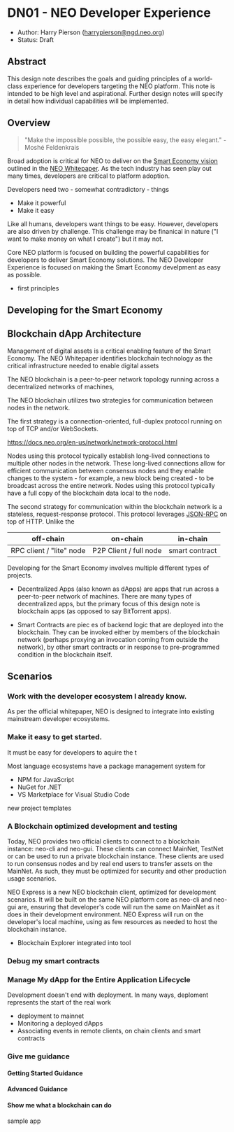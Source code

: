 <!-- markdownlint-enable -->
# DN01 - NEO Developer Experience

- Author: Harry Pierson (harrypierson@ngd.neo.org)
- Status: Draft

## Abstract

This design note describes the goals and guiding principles of a world-class
experience for developers targeting the NEO platform. This note is intended to
be high level and aspirational. Further design notes will specify in detail how
individual capabilities will be implemented.

## Overview

> "Make the impossible possible, the possible easy, the easy elegant." - Moshé Feldenkrais

Broad adoption is critical for  NEO to deliver on the
[Smart Economy vision](https://docs.neo.org/en-us/whitepaper.html#neo-design-goals-smart-economy)
outlined in the [NEO Whitepaper](https://docs.neo.org/en-us/whitepaper.html).
As the tech industry has seen play out many times, developers are critical to platform
adoption.

Developers need two - somewhat contradictory - things

- Make it powerful
- Make it easy

Like all humans, developers want things to be easy. However, developers are also
driven by challenge. This challenge may be finanical in nature ("I want to make money
on what I create") but it may not.

Core NEO platform is focused on building the powerful capabilities for developers
to deliver Smart Economy solutions. The NEO Developer Experience is focused on
making the Smart Economy develpment as easy as possible.

- first principles

## Developing for the Smart Economy

## Blockchain dApp Architecture

Management of digital assets is a critical enabling feature of the Smart Economy.
The NEO Whitepaper identifies blockchain technology as the critical infrastructure needed to enable digital assets

The NEO blockchain is a peer-to-peer network topology running across a
decentralized networks of machines, 

The NEO blockchain utilizes two strategies for communication between nodes in
the network. 



The first strategy is a connection-oriented, full-duplex protocol running on top of TCP and/or WebSockets.


https://docs.neo.org/en-us/network/network-protocol.html

 Nodes using this protocol typically
establish long-lived connections to multiple other nodes in the network. These
long-lived connections allow for efficient communication between consensus nodes
and they enable changes to the system - for example, a new block being created -
to be broadcast across the entire network. Nodes using this protocol typically have
a full copy of the blockchain data local to the node. 

The second strategy for communication within the blockchain network is a stateless,
request-response protocol. This protocol leverages [JSON-RPC](https://www.jsonrpc.org/specification)
on top of HTTP. Unlike the 









| off-chain  | on-chain  | in-chain       |
| --         | --        | --             |
| RPC client / "lite" node | P2P Client / full node | smart contract |

Developing for the Smart Economy involves multiple different types of
projects.

- Decentralized Apps (also known as dApps) are apps that run across a
  peer-to-peer network of machines. There are many types of
  decentralized apps, but the primary focus of this design note is
  blockchain apps (as opposed to say BitTorrent apps).

- Smart Contracts are piec es of backend logic that are deployed into
  the blockchain. They can be invoked either by members of the
  blockchain network (perhaps proxying an invocation coming from
  outside the network), by other smart contracts or in response to
  pre-programmed condition in the blockchain itself.

## Scenarios

### Work with the developer ecosystem I already know.

As per the official whitepaper, NEO is designed to integrate into existing
mainstream developer ecosystems. 

### Make it easy to get started.

It must be easy for developers to aquire the t

Most language ecosystems have a package management system for 

* NPM for JavaScript
* NuGet for .NET
* VS Marketplace for Visual Studio Code


new project templates


### A Blockchain optimized development and testing

Today, NEO provides two official clients to connect to a blockchain instance:
neo-cli and neo-gui. These clients can connect MainNet, TestNet or can
be used to run a private blockchain instance. These clients are used to
run consensus nodes and by real end users to transfer assets on the
MainNet. As such, they must be optimized for security and other
production usage scenarios.

NEO Express is a new NEO blockchain client, optimized for development
scenarios. It will be built on the same NEO platform core as neo-cli and
neo-gui are, ensuring that developer's code will run the same on MainNet
as it does in their development environment. NEO Express will run on the
developer's local machine, using as few resources as needed to host the
blockchain instance.

* Blockchain Explorer integrated into tool

### Debug my smart contracts

### Manage My dApp for the Entire Application Lifecycle

Development doesn't end with deployment. In many ways, deploment represents the start of the real work

* deployment to mainnet 
* Monitoring a deployed dApps
* Associating events in remote clients, on chain clients and smart contracts

### Give me guidance

#### Getting Started Guidance

#### Advanced Guidance

#### Show me what a blockchain can do

sample app













